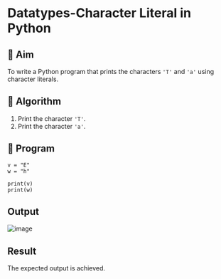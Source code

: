 # Datatypes-Character Literal in Python

## 🎯 Aim
To write a Python program that prints the characters `'T'` and `'a'` using character literals.

## 🧠 Algorithm
1. Print the character `'T'`.
2. Print the character `'a'`.

## 🧾 Program

```
v = "E"
w = "h"
 
print(v)
print(w)
```

## Output

![image](https://github.com/user-attachments/assets/9fb8d102-a5fa-439f-9fef-e28223c961ce)

## Result

The expected output is achieved.
